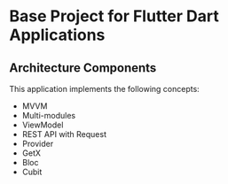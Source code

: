 # Base Project for Flutter Dart Applications
## Architecture Components
This application implements the following concepts:

  * MVVM
  * Multi-modules
  * ViewModel
  * REST API with Request
  * Provider
  * GetX
  * Bloc
  * Cubit

